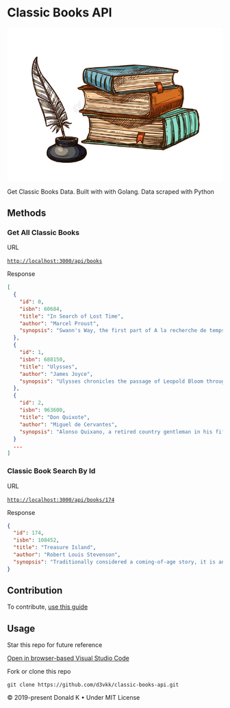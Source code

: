 # Classic Books API

![Classic Books](https://github.com/d3vkk/classic-books-api/blob/master/classic-books.png)

Get Classic Books Data. Built with with Golang. Data scraped with Python

## Methods

### Get All Classic Books

URL

[`http://localhost:3000/api/books`](http://localhost:3000/api/books)

Response

```json
[
  {
    "id": 0,
    "isbn": 60684,
    "title": "In Search of Lost Time",
    "author": "Marcel Proust",
    "synopsis": "Swann's Way, the first part of A la recherche de temps perdu, Marcel Proust's seven-part cycle, was published in 1913. In it, Proust introduces the themes that run through the entire work. The narr..."
  },
  {
    "id": 1,
    "isbn": 688150,
    "title": "Ulysses",
    "author": "James Joyce",
    "synopsis": "Ulysses chronicles the passage of Leopold Bloom through Dublin during an ordinary day, June 16, 1904. The title parallels and alludes to Odysseus (Latinised into Ulysses), the hero of Homer's Odyss..."
  },
  {
    "id": 2,
    "isbn": 963600,
    "title": "Don Quixote",
    "author": "Miguel de Cervantes",
    "synopsis": "Alonso Quixano, a retired country gentleman in his fifties, lives in an unnamed section of La Mancha with his niece and a housekeeper. He has become obsessed with books of chivalry, and believes th..."
  }
  ...
]
```
### Classic Book Search By Id

URL

[`http://localhost:3000/api/books/174`](http://localhost:3000/api/books/174)

Response

```json
{
  "id": 174,
  "isbn": 108452,
  "title": "Treasure Island",
  "author": "Robert Louis Stevenson",
  "synopsis": "Traditionally considered a coming-of-age story, it is an adventure tale known for its superb atmosphere, character and action, and also a wry commentary on the ambiguity of morality\u2014as seen in Long..."
}
```

## Contribution

To contribute, [use this guide](https://github.com/d3vkk/open-source/blob/master/CONTRIBUTING.md)

## Usage

Star this repo for future reference

[Open in browser-based Visual Studio Code](https://vscode.dev//github/d3vkk/classic-books-api)

Fork or clone this repo
```
git clone https://github.com/d3vkk/classic-books-api.git
```

© 2019-present Donald K • Under MIT License
